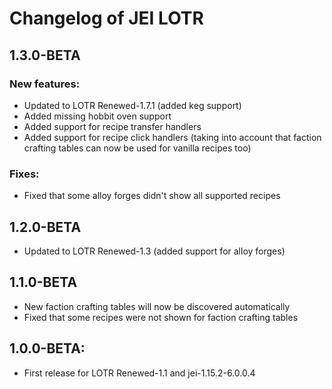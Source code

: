 # Changelog of JEI LOTR

## 1.3.0-BETA
### New features:
* Updated to LOTR Renewed-1.7.1 (added keg support)
* Added missing hobbit oven support
* Added support for recipe transfer handlers
* Added support for recipe click handlers (taking into account that faction crafting tables can now be used for vanilla recipes too)

### Fixes:
* Fixed that some alloy forges didn't show all supported recipes

## 1.2.0-BETA
* Updated to LOTR Renewed-1.3 (added support for alloy forges)

## 1.1.0-BETA
* New faction crafting tables will now be discovered automatically
* Fixed that some recipes were not shown for faction crafting tables

## 1.0.0-BETA:
* First release for LOTR Renewed-1.1 and jei-1.15.2-6.0.0.4